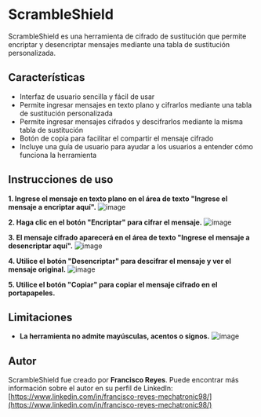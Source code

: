 # ScrambleShield

ScrambleShield es una herramienta de cifrado de sustitución que permite encriptar y desencriptar mensajes mediante una tabla de sustitución personalizada.

## Características
- Interfaz de usuario sencilla y fácil de usar
- Permite ingresar mensajes en texto plano y cifrarlos mediante una tabla de sustitución personalizada
- Permite ingresar mensajes cifrados y descifrarlos mediante la misma tabla de sustitución
- Botón de copia para facilitar el compartir el mensaje cifrado
- Incluye una guía de usuario para ayudar a los usuarios a entender cómo funciona la herramienta

## Instrucciones de uso
**1. Ingrese el mensaje en texto plano en el área de texto "Ingrese el mensaje a encriptar aquí".**
    ![image](https://user-images.githubusercontent.com/119088893/214136074-72f8aa54-afda-4695-9dbb-0cf6ea550992.png)

**2. Haga clic en el botón "Encriptar" para cifrar el mensaje.**
![image](https://user-images.githubusercontent.com/119088893/214136271-e6b1cfc1-0f12-490d-bd68-df1097215c7a.png)

**3. El mensaje cifrado aparecerá en el área de texto "Ingrese el mensaje a desencriptar aquí".**
![image](https://user-images.githubusercontent.com/119088893/214136406-6d951a6d-824f-4872-906a-ca9b0dbc906a.png)

**4. Utilice el botón "Desencriptar" para descifrar el mensaje y ver el mensaje original.**
![image](https://user-images.githubusercontent.com/119088893/214136716-83988e1b-cf33-454f-98ad-5038a50ffbac.png)

**5. Utilice el botón "Copiar" para copiar el mensaje cifrado en el portapapeles.**

## Limitaciones
- **La herramienta no admite mayúsculas, acentos o signos.**
![image](https://user-images.githubusercontent.com/119088893/214137008-ec00d74c-a07d-4b1a-a982-f9bc5e2b7eb0.png)


## Autor
ScrambleShield fue creado por **Francisco Reyes**. Puede encontrar más información sobre el autor en su perfil de LinkedIn: [https://www.linkedin.com/in/francisco-reyes-mechatronic98/](https://www.linkedin.com/in/francisco-reyes-mechatronic98/)
